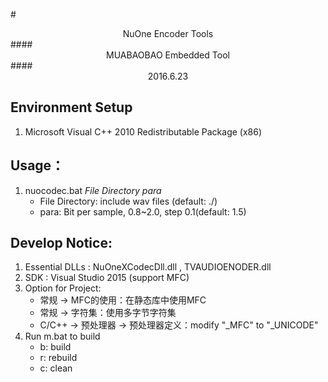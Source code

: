 #<center>NuOne Encoder Tools</center>
####<center>MUABAOBAO Embedded Tool</center>
####<center>2016.6.23</center>

## Environment Setup
1. Microsoft Visual C++ 2010 Redistributable Package (x86)

## Usage：
1. nuocodec.bat *File Directory* *para*  
    + File Directory: include wav files (default: ./)
    + para: Bit per sample, 0.8~2.0, step 0.1(default: 1.5) 

## Develop Notice:
1. Essential DLLs : NuOneXCodecDll.dll , TVAUDIOENODER.dll  
2. SDK : Visual Studio 2015 (support MFC)
3. Option for Project:
    + 常规 -> MFC的使用：在静态库中使用MFC  
    + 常规 -> 字符集：使用多字节字符集  
    + C/C++ -> 预处理器 -> 预处理器定义：modify "_MFC" to "_UNICODE"
4. Run m.bat to build
    + b: build
    + r: rebuild
    + c: clean
